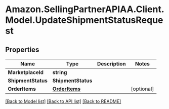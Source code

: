 # Amazon.SellingPartnerAPIAA.Client.Model.UpdateShipmentStatusRequest
## Properties

Name | Type | Description | Notes
------------ | ------------- | ------------- | -------------
**MarketplaceId** | **string** |  | 
**ShipmentStatus** | **ShipmentStatus** |  | 
**OrderItems** | [**OrderItems**](OrderItems.md) |  | [optional] 

[[Back to Model list]](../README.md#documentation-for-models) [[Back to API list]](../README.md#documentation-for-api-endpoints) [[Back to README]](../README.md)


